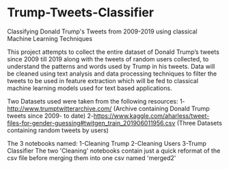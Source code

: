 # Trump-Tweets-Classifier
Classifying Donald Trump's Tweets from 2009-2019 using classical Machine Learning Techniques


This project attempts to collect the entire dataset of  Donald Trump’s tweets since 2009 till 2019 along with the tweets of random users collected, to understand the patterns and words used by Trump in his tweets. Data will be cleaned using text analysis and data processing techniques to filter the tweets to be used in feature extraction which will be fed to classical machine learning models used for text based applications.

Two Datasets used were taken from the following resources:
1- http://www.trumptwitterarchive.com/ (Archive containing Donald Trump tweets since 2009- to date)
2-https://www.kaggle.com/aharless/tweet-files-for-gender-guessing#twitgen_train_201906011956.csv (Three Datasets containing random tweets by users)

The 3 notebooks named:
1-Cleaning Trump
2-Cleaning Users
3-Trump Classifier
The two 'Cleaning' notebooks contain just a quick reformat of the csv file before merging them into one csv named 'merged2'
